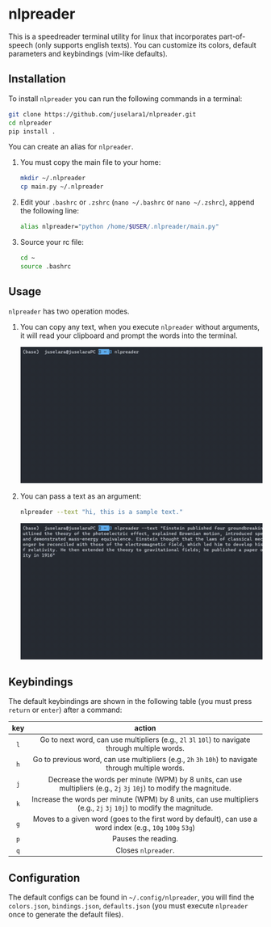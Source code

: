 # nlpreader

This is a speedreader terminal utility for linux that incorporates part-of-speech (only supports english texts).
You can customize its colors, default parameters and keybindings (vim-like defaults).

## Installation

To install `nlpreader` you can run the following commands in a terminal:

```sh
git clone https://github.com/juselara1/nlpreader.git
cd nlpreader
pip install .
```

You can create an alias for `nlpreader`.

1. You must copy the main file to your home:

    ```sh
    mkdir ~/.nlpreader
    cp main.py ~/.nlpreader
    ```

2. Edit your `.bashrc` or `.zshrc` (`nano ~/.bashrc` or `nano ~/.zshrc`), append the following line:

    ```sh
    alias nlpreader="python /home/$USER/.nlpreader/main.py"
    ```

3. Source your rc file:

    ```sh
    cd ~
    source .bashrc
    ```

## Usage

`nlpreader` has two operation modes.

1. You can copy any text, when you execute `nlpreader` without arguments, it will read your clipboard and prompt the words into the terminal.
    
    ![example1](https://github.com/juselara1/Resources/blob/master/nlpreader/ex2.gif?raw=true)

2. You can pass a text as an argument:

    ```sh
    nlpreader --text "hi, this is a sample text."
    ```

    ![example2](https://github.com/juselara1/Resources/blob/master/nlpreader/ex1.gif?raw=true)

## Keybindings

The default keybindings are shown in the following table (you must press `return` or `enter`) after a command:

<div style="width: 100%; text-align: center;">

|key|action|
|---|---|
|`l`|Go to next word, can use multipliers (e.g., `2l` `3l` `10l`) to navigate through multiple words.|
|`h`|Go to previous word, can use multipliers (e.g., `2h` `3h` `10h`) to navigate through multiple words.|
|`j`|Decrease the words per minute (WPM) by 8 units, can use multipliers (e.g., `2j` `3j` `10j`) to modify the magnitude.|
|`k`|Increase the words per minute (WPM) by 8 units, can use multipliers (e.g., `2j` `3j` `10j`) to modify the magnitude.| 
|`g`|Moves to a given word (goes to the first word by default), can use a word index (e.g., `10g` `100g` `53g`)|
|`p`|Pauses the reading.|
|`q`|Closes `nlpreader`.|

</div>

## Configuration

The default configs can be found in `~/.config/nlpreader`, you will find the `colors.json`, `bindings.json`, `defaults.json` (you must execute `nlpreader` once to generate the default files).
